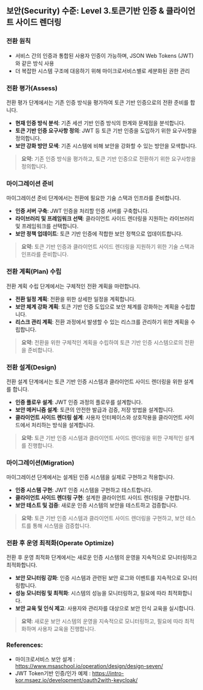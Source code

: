 ## 보안(Security) 수준: Level 3.토큰기반 인증 & 클라이언트 사이드 렌더링

### 전환 원칙
- 서비스 간의 인증과 통합된 사용자 인증이 가능하며, JSON Web Tokens (JWT)와 같은 방식 사용 
- 더 복잡한 시스템 구조에 대응하기 위해 마이크로서비스별로 세분화된 권한 관리

### 전환 평가(Assess)
전환 평가 단계에서는 기존 인증 방식을 평가하여 토큰 기반 인증으로의 전환 준비를 합니다.
- **현재 인증 방식 분석**: 기존 세션 기반 인증 방식의 한계와 문제점을 분석합니다.
- **토큰 기반 인증 요구사항 정의**: JWT 등 토큰 기반 인증을 도입하기 위한 요구사항을 정의합니다.
- **보안 강화 방안 모색**: 기존 시스템에 비해 보안을 강화할 수 있는 방안을 모색합니다.

> **요약:** 기존 인증 방식을 평가하고, 토큰 기반 인증으로 전환하기 위한 요구사항을 정의합니다.

### 마이그레이션 준비
마이그레이션 준비 단계에서는 전환에 필요한 기술 스택과 인프라를 준비합니다.
- **인증 서버 구축**: JWT 인증을 처리할 인증 서버를 구축합니다.
- **라이브러리 및 프레임워크 선택**: 클라이언트 사이드 렌더링을 지원하는 라이브러리 및 프레임워크를 선택합니다.
- **보안 정책 업데이트**: 토큰 기반 인증에 적합한 보안 정책으로 업데이트합니다.

> **요약:** 토큰 기반 인증과 클라이언트 사이드 렌더링을 지원하기 위한 기술 스택과 인프라를 준비합니다.

### 전환 계획(Plan) 수립
전환 계획 수립 단계에서는 구체적인 전환 계획을 마련합니다.
- **전환 일정 계획**: 전환을 위한 상세한 일정을 계획합니다.
- **보안 체계 강화 계획**: 토큰 기반 인증 도입으로 보안 체계를 강화하는 계획을 수립합니다.
- **리스크 관리 계획**: 전환 과정에서 발생할 수 있는 리스크를 관리하기 위한 계획을 수립합니다.

> **요약:** 전환을 위한 구체적인 계획을 수립하여 토큰 기반 인증 시스템으로의 전환을 준비합니다.

### 전환 설계(Design)
전환 설계 단계에서는 토큰 기반 인증 시스템과 클라이언트 사이드 렌더링을 위한 설계를 합니다.
- **인증 플로우 설계**: JWT 인증 과정의 플로우를 설계합니다.
- **보안 메커니즘 설계**: 토큰의 안전한 발급과 검증, 저장 방법을 설계합니다.
- **클라이언트 사이드 렌더링 설계**: 사용자 인터페이스와 상호작용을 클라이언트 사이드에서 처리하는 방식을 설계합니다.

> **요약:** 토큰 기반 인증 시스템과 클라이언트 사이드 렌더링을 위한 구체적인 설계를 진행합니다.

### 마이그레이션(Migration)
마이그레이션 단계에서는 설계된 인증 시스템을 실제로 구현하고 적용합니다.
- **인증 시스템 구현**: JWT 인증 시스템을 구현하고 테스트합니다.
- **클라이언트 사이드 렌더링 구현**: 설계한 클라이언트 사이드 렌더링을 구현합니다.
- **보안 테스트 및 검증**: 새로운 인증 시스템의 보안을 테스트하고 검증합니다.

> **요약:** 토큰 기반 인증 시스템과 클라이언트 사이드 렌더링을 구현하고, 보안 테스트를 통해 시스템을 검증합니다.

### 전환 후 운영 최적화(Operate Optimize)
전환 후 운영 최적화 단계에서는 새로운 인증 시스템의 운영을 지속적으로 모니터링하고 최적화합니다.
- **보안 모니터링 강화**: 인증 시스템과 관련된 보안 로그와 이벤트를 지속적으로 모니터링합니다.
- **성능 모니터링 및 최적화**: 시스템의 성능을 모니터링하고, 필요에 따라 최적화합니다.
- **보안 교육 및 인식 제고**: 사용자와 관리자를 대상으로 보안 인식 교육을 실시합니다.

> **요약:** 새로운 보안 시스템의 운영을 지속적으로 모니터링하고, 필요에 따라 최적화하며 사용자 교육을 진행합니다.

### References:
- 마이크로서비스 보안 설계 : <a href="https://www.msaschool.io/operation/design/design-seven/" target="_blank">https://www.msaschool.io/operation/design/design-seven/</a>
- JWT Token기반 인증/인가 예제 : <a href="https://intro-kor.msaez.io/development/oauth2with-keycloak/" target="_blank">https://intro-kor.msaez.io/development/oauth2with-keycloak/</a>
